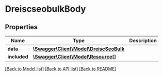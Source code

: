 # DreiscseobulkBody

## Properties
Name | Type | Description | Notes
------------ | ------------- | ------------- | -------------
**data** | [**\Swagger\Client\Model\DreiscSeoBulk**](DreiscSeoBulk.md) |  | [optional] 
**included** | [**\Swagger\Client\Model\Resource[]**](Resource.md) |  | [optional] 

[[Back to Model list]](../../README.md#documentation-for-models) [[Back to API list]](../../README.md#documentation-for-api-endpoints) [[Back to README]](../../README.md)

